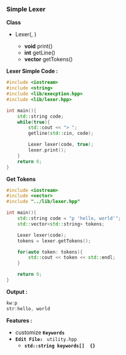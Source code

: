 ### Simple Lexer

**Class**

* Lexer(<string>, <bool>)
  * **void** print()
  * **int** getLine()
  * **vector<string>** getTokens()

**Lexer Simple Code :**

```c++
#include <iostream>
#include <string>
#include <lib/execption.hpp>
#include <lib/lexer.hpp>

int main(){
    std::string code;
	while(true){
		std::cout << "> ";
		getline(std::cin, code);

		Lexer lexer(code, true);
		lexer.print();
	}
    return 0;
}
```

**Get Tokens**

```c++
#include <iostream>
#include <vector>
#include "../lib/lexer.hpp"

int main(){
	std::string code = "p 'hello, world'";
	std::vector<std::string> tokens;

	Lexer lexer(code);
	tokens = lexer.getTokens();

	for(auto token: tokens){
		std::cout << token << std::endl;
	}

	return 0;
}
```

**Output :**

```c++
kw:p
str:hello, world
```

**Features :**

* customize  **`Keywords`**
* **`Edit File: `**  `utility.hpp` 
  * **`std::string keywords[]  {}`**

